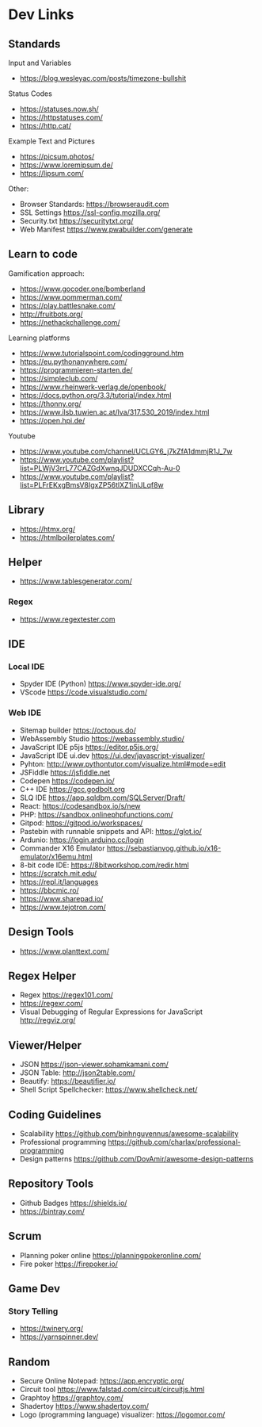 # Dev Links

## Standards

Input and Variables

- <https://blog.wesleyac.com/posts/timezone-bullshit>

Status Codes

- <https://statuses.now.sh/>
- <https://httpstatuses.com/>
- <https://http.cat/>

Example Text and Pictures

- <https://picsum.photos/>
- <https://www.loremipsum.de/>
- <https://lipsum.com/>

Other:

- Browser Standards: <https://browseraudit.com>
- SSL Settings <https://ssl-config.mozilla.org/>
- Security.txt <https://securitytxt.org/>
- Web Manifest <https://www.pwabuilder.com/generate>

## Learn to code

Gamification approach:

- <https://www.gocoder.one/bomberland>
- <https://www.pommerman.com/>
- <https://play.battlesnake.com/>
- <http://fruitbots.org/>
- <https://nethackchallenge.com/>

Learning platforms

- <https://www.tutorialspoint.com/codingground.htm>
- <https://eu.pythonanywhere.com/>
- <https://programmieren-starten.de/>
- <https://simpleclub.com/>
- <https://www.rheinwerk-verlag.de/openbook/>
- <https://docs.python.org/3.3/tutorial/index.html>
- <https://thonny.org/>
- <https://www.ilsb.tuwien.ac.at/lva/317.530_2019/index.html>
- <https://open.hpi.de/>

Youtube

- <https://www.youtube.com/channel/UCLGY6_j7kZfA1dmmjR1J_7w>
- <https://www.youtube.com/playlist?list=PLWjV3rrL77CAZGdXwnqJDUDXCCqh-Au-0>
- <https://www.youtube.com/playlist?list=PLFrEKxgBmsV8IgxZP56tlXZ1inlJLqf8w>

## Library

- <https://htmx.org/>
- <https://htmlboilerplates.com/>

## Helper

- <https://www.tablesgenerator.com/>

### Regex

- <https://www.regextester.com>

## IDE

### Local IDE

- Spyder IDE (Python) <https://www.spyder-ide.org/>
- VScode <https://code.visualstudio.com/>

### Web IDE

- Sitemap builder <https://octopus.do/>
- WebAssembly Studio <https://webassembly.studio/>
- JavaScript IDE p5js <https://editor.p5js.org/>
- JavaScript IDE ui.dev <https://ui.dev/javascript-visualizer/>
- Pyhton: <http://www.pythontutor.com/visualize.html#mode=edit>
- JSFiddle <https://jsfiddle.net>
- Codepen <https://codepen.io/>
- C++ IDE <https://gcc.godbolt.org>
- SLQ IDE <https://app.sqldbm.com/SQLServer/Draft/>
- React: <https://codesandbox.io/s/new>
- PHP: <https://sandbox.onlinephpfunctions.com/>
- Gitpod: <https://gitpod.io/workspaces/>
- Pastebin with runnable snippets and API: <https://glot.io/>
- Ardunio: <https://login.arduino.cc/login>
- Commander X16 Emulator <https://sebastianvog.github.io/x16-emulator/x16emu.html>
- 8-bit code IDE: <https://8bitworkshop.com/redir.html>
- <https://scratch.mit.edu/>
- <https://repl.it/languages>
- <https://bbcmic.ro/>
- <https://www.sharepad.io/>
- <https://www.tejotron.com/>

## Design Tools

- <https://www.planttext.com/>

## Regex Helper

- Regex <https://regex101.com/>
- <https://regexr.com/>
- Visual Debugging of Regular Expressions for JavaScript <http://regviz.org/>

## Viewer/Helper

- JSON <https://json-viewer.sohamkamani.com/>
- JSON Table: <http://json2table.com/>
- Beautify: <https://beautifier.io/>
- Shell Script Spellchecker: <https://www.shellcheck.net/>

## Coding Guidelines

- Scalability <https://github.com/binhnguyennus/awesome-scalability>
- Professional programming <https://github.com/charlax/professional-programming>
- Design patterns <https://github.com/DovAmir/awesome-design-patterns>

## Repository Tools

- Github Badges <https://shields.io/>
- <https://bintray.com/>

## Scrum

- Planning poker online <https://planningpokeronline.com/>
- Fire poker <https://firepoker.io/>

## Game Dev

### Story Telling

- <https://twinery.org/>
- <https://yarnspinner.dev/>

## Random

- Secure Online Notepad: <https://app.encryptic.org/>
- Circuit tool <https://www.falstad.com/circuit/circuitjs.html>
- Graphtoy <https://graphtoy.com/>
- Shadertoy <https://www.shadertoy.com/>
- Logo (programming language) visualizer: <https://logomor.com/>